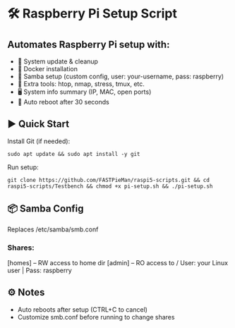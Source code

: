 # 🛠 Raspberry Pi Setup Script

## Automates Raspberry Pi setup with:
- 🔄 System update & cleanup
- 🐳 Docker installation
- 📁 Samba setup (custom config, user: your-username, pass: raspberry)
- 🧰 Extra tools: htop, nmap, stress, tmux, etc.
- 🖥 System info summary (IP, MAC, open ports)
- 🔁 Auto reboot after 30 seconds

## ▶️ Quick Start
Install Git (if needed):

```
sudo apt update && sudo apt install -y git
```

Run setup:
```
git clone https://github.com/FASTPieMan/raspi5-scripts.git && cd raspi5-scripts/Testbench && chmod +x pi-setup.sh && ./pi-setup.sh
```

## 📦 Samba Config
Replaces /etc/samba/smb.conf
### Shares:
[homes] – RW access to home dir
[admin] – RO access to /
User: your Linux user | Pass: raspberry

## ⚙️ Notes
- Auto reboots after setup (CTRL+C to cancel)
- Customize smb.conf before running to change shares